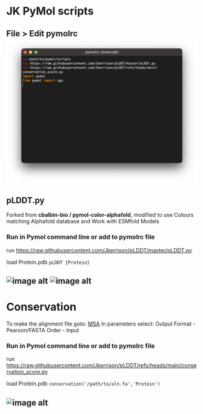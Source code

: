 # JK PyMol scripts
File > Edit pymolrc
![image alt](https://github.com/Jkerrison/pLDDT/blob/main/pymolrc.png?raw=true)
---
## pLDDT.py
Forked from **cbalbin-bio / pymol-color-alphafold**, modified to use Colours matching Alphafold database and Work with ESMfold Models 

### Run in Pymol command line or add to pymolrc file
run https://raw.githubusercontent.com/Jkerrison/pLDDT/master/pLDDT.py

load Protein.pdb
```pLDDT {Protein}```

![image alt](https://github.com/Jkerrison/pLDDT/blob/main/pLDDT_protein.png?raw=true)
![image alt](https://github.com/Jkerrison/pLDDT/blob/main/pLDDT.png?raw=true)
---

# Conservation

To make the alignment file goto: [MSA](https://www.ebi.ac.uk/jdispatcher/msa/clustalo?outfmt=fa&order=input)
In parameters select:
Output Format - Pearson/FASTA
Order - Input

### Run in Pymol command line or add to pymolrc file
run https://raw.githubusercontent.com/Jkerrison/pLDDT/refs/heads/main/conservation_score.py

load Protein.pdb
```conservation('/path/to/aln.fa','Protein') ```


![image alt](https://github.com/Jkerrison/pLDDT/blob/main/conservation.png?raw=true)
---
